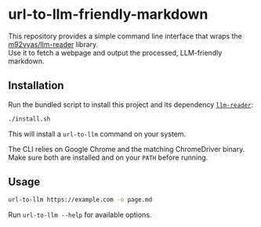 # url-to-llm-friendly-markdown

This repository provides a simple command line interface that wraps the
[m92vyas/llm-reader](https://github.com/m92vyas/llm-reader) library.  
Use it to fetch a webpage and output the processed, LLM-friendly markdown.

## Installation

Run the bundled script to install this project and its dependency
[`llm-reader`](https://github.com/m92vyas/llm-reader):

```bash
./install.sh
```

This will install a `url-to-llm` command on your system.

The CLI relies on Google Chrome and the matching ChromeDriver binary. Make sure
both are installed and on your `PATH` before running.

## Usage

```bash
url-to-llm https://example.com -o page.md
```

Run `url-to-llm --help` for available options.
